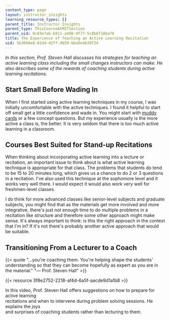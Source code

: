 ```yaml
---
content_type: page
layout: instructor_insights
learning_resource_types: []
parent_title: Instructor Insights
parent_type: ThisCourseAtMITSection
parent_uid: 0c83e7ab-b911-a490-9f77-5c8b6f18ba76
title: The Experience of Teaching an Active Learning Recitation
uid: 5b3694e8-81dd-d2ff-d659-bba0e4b39f24
---
```


_In this section, Prof. Steven Hall discusses his strategies for teaching an active learning class including the small changes instructors can make. He also describes some of the rewards of coaching students during active learning recitations._

Start Small Before Wading In
----------------------------

When I first started using active learning techniques in my course, I was initially uncomfortable with the active techniques. I found it helpful to start off small get a little confidence and wade in. You might start with [muddy cards](http://www.cdio.org/files/mudcards.pdf) or a few concept questions. But my experience usually is the more active a class is, the better. It is very seldom that there is too much active learning in a classroom.

Courses Best Suited for Stand-up Recitations
--------------------------------------------

When thinking about incorporating active learning into a lecture or recitation, an important issue to think about is what active learning technique is appropriate for that class. The problems that students do tend to be 15 to 20 minutes long, which gives us a chance to do 2 or 3 questions in a recitation. I've also used this technique at the sophomore level and it works very well there. I would expect it would also work very well for freshmen-level classes.

I do think for more advanced classes like senior-level subjects and graduate subjects, you might find that as the materials get more involved and more integrative, there's just not enough time to do multiple problems in a recitation like structure and therefore some other approach might make sense. It's always important to think: is this the right approach in the context that I'm in? If it's not there's probably another active approach that would be suitable.

Transitioning From a Lecturer to a Coach
----------------------------------------

{{< quote "…you're coaching them. You're helping shape the students' understanding so that they can become hopefully as expert as you are in the material." "— Prof. Steven Hall" >}}

{{< resource 3f8e2752-2218-af4d-6a5f-aacde9d1a1b8 >}}

In this video, Prof. Steven Hall offers suggestions on how to prepare for active learning  
recitations and when to intervene during problem solving sessions. He explains the joys  
and surprises of coaching students rather than lecturing to them.